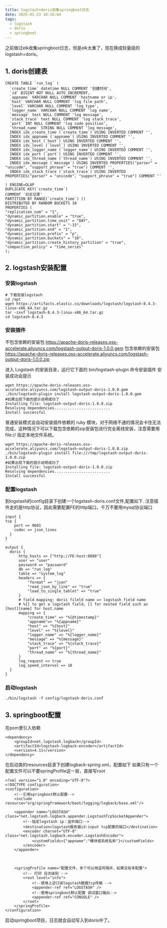 ```yaml
---
title: logstash+doris收集springboot日志
date: 2025-01-23 18:16:04
tags: 
  - logstash
  - doris
  - springboot
---
```


之前做过elk收集springboot日志，但是elk太重了，现在换成轻量级的logstash+doris。

<!-- more -->

## 1. doris创建表
```
CREATE TABLE `run_log` (
  `create_time` datetime NULL COMMENT '创建时间',
  `id` BIGINT NOT NULL AUTO_INCREMENT,
  `appname` VARCHAR NULL COMMENT 'hostname or ip',
  `host` VARCHAR NULL COMMENT 'log file path',
  `level` VARCHAR NULL COMMENT 'log type',
  `logger_name` VARCHAR NULL COMMENT 'log name',
  `message` text NULL COMMENT 'log message',
  `stack_trace` text NULL COMMENT 'log stack_trace',
  `port` INT NULL COMMENT 'log code position',
  `thread_name` STRING NULL COMMENT 'log message',
  INDEX idx_create_time (`create_time`) USING INVERTED COMMENT '',
  INDEX idx_appname (`appname`) USING INVERTED COMMENT '',
  INDEX idx_host (`host`) USING INVERTED COMMENT '',  
  INDEX idx_level (`level`) USING INVERTED COMMENT '',
  INDEX idx_logger_name (`logger_name`) USING INVERTED COMMENT '',
  INDEX idx_port (`port`) USING INVERTED COMMENT '',
  INDEX idx_thread_name (`thread_name`) USING INVERTED COMMENT '',
  INDEX idx_message (`message`) USING INVERTED PROPERTIES("parser" = "unicode", "support_phrase" = "true") COMMENT '',
  INDEX idx_stack_trace (`stack_trace`) USING INVERTED PROPERTIES("parser" = "unicode", "support_phrase" = "true") COMMENT ''

) ENGINE=OLAP
DUPLICATE KEY(`create_time`)
COMMENT '日志记录'
PARTITION BY RANGE(`create_time`) ()
DISTRIBUTED BY RANDOM BUCKETS 10
PROPERTIES (
"replication_num" = "1",
"dynamic_partition.enable" = "true",
"dynamic_partition.time_unit" = "DAY",
"dynamic_partition.start" = "-15",
"dynamic_partition.end" = "1",
"dynamic_partition.prefix" = "p",
"dynamic_partition.buckets" = "10",
"dynamic_partition.create_history_partition" = "true",
"compaction_policy" = "time_series"
);
```

## 2. logstash安装配置
### 安装logstash
```
# 下载安装logstash
cd /opt
wget https://artifacts.elastic.co/downloads/logstash/logstash-8.4.3-linux-x86_64.tar.gz
tar -zxvf logstash-8.4.3-linux-x86_64.tar.gz
cd logstash-8.4.3
```

### 安装插件
不包含依赖的安装包 https://apache-doris-releases.oss-accelerate.aliyuncs.com/logstash-output-doris-1.0.0.gem
包含依赖的安装包 https://apache-doris-releases.oss-accelerate.aliyuncs.com/logstash-output-doris-1.0.0.zip

进入 Logstash 的安装目录，运行它下面的 bin/logstash-plugin 命令安装插件
安装成功会提示

```
wget https://apache-doris-releases.oss-accelerate.aliyuncs.com/logstash-output-doris-1.0.0.gem
./bin/logstash-plugin install logstash-output-doris-1.0.0.gem
#如果出现下面的提示说明成功了
Installing file: logstash-output-doris-1.0.0.zip
Resolving dependencies.........................
Install successful
```

普通安装模式会自动安装插件依赖的 ruby 模块，对于网络不通的情况会卡住无法完成，这种情况下可以下载包含依赖的zip安装包进行完全离线安装，注意需要用 file:// 指定本地文件系统。

```
wget https://apache-doris-releases.oss-accelerate.aliyuncs.com/logstash-output-doris-1.0.0.zip
./bin/logstash-plugin install file:///tmp/logstash-output-doris-1.0.0.zip
#如果出现下面的提示说明成功了
Installing file: logstash-output-doris-1.0.0.zip
Resolving dependencies.........................
Install successful
```

### 配置logstash
到logstash的config目录下创建一个logstash-doris.conf文件,配置如下.
注意插件走的是http协议，因此需要配置FE的http端口，千万不要用mysql协议端口

```
input {
tcp {
    port => 9601
    codec => json_lines
  }
}

output {
  doris {
      http_hosts => ["http://FE-host:8080"]
      user => "user"
      password => "password"
      db => "run_log"
      table => "system_log"
      headers => {
          "format" => "json"
          "read_json_by_line" => "true"
          "load_to_single_tablet" => "true"
      }
      # field mapping: doris fileld name => logstash field name
      # %{} to get a logstash field, [] for nested field such as [host][name] for host.name
      mapping => {
          "create_time" => "%{@timestamp}"
          "appname"=> "%{appname}"
          "host" => "%{host}"
          "level" => "%{level}"
          "logger_name" => "%{logger_name}"
          "message" => "%{message}"
          "stack_trace" => "%{stack_trace}"
          "port" => "%{port}"
          "thread_name" => "%{thread_name}"
      }
      log_request => true
      log_speed_interval => 10
  }
}
```

### 启动logstash

```
./bin/logstash -f config/logstash-doris.conf
```

## 3. springboot配置
在pom里引入依赖
```
<dependency>
    <groupId>net.logstash.logback</groupId>
    <artifactId>logstash-logback-encoder</artifactId>
    <version>4.11</version>
</dependency>
```
在启动类的resources目录下创建logback-spring.xml，配置如下
如果只有一个配置文件可以不要springProfile这一层，直接写root
```
<?xml version="1.0" encoding="UTF-8"?>
<!DOCTYPE configuration>
<configuration>
    <!--引用springboot默认配置-->
    <include resource="org/springframework/boot/logging/logback/base.xml"/>

    <appender name="LOGSTASH" class="net.logstash.logback.appender.LogstashTcpSocketAppender">
        <!--指定logstash ip：监听端口-->
        <destination>logstash服务器id:input tcp配置的端口</destination>
        <encoder charset="UTF-8" class="net.logstash.logback.encoder.LogstashEncoder">
            <customFields>{"appname":"模块或系统名称"}</customFields>
        </encoder>
    </appender>



    <springProfile name="配置文件，多个可以用逗号隔开，如果没有多配置">
        <!-- 打印 日志级别 -->
        <root level="info">
            <!--使用上述订阅logstash数据tcp传输 -->
            <appender-ref ref="LOGSTASH" />
            <!--使用springboot默认配置 调试窗口输出-->
            <appender-ref ref="CONSOLE" />
        </root>
    </springProfile>
</configuration>

```
启动springboot项目，日志就会自动写入到doris中了。





